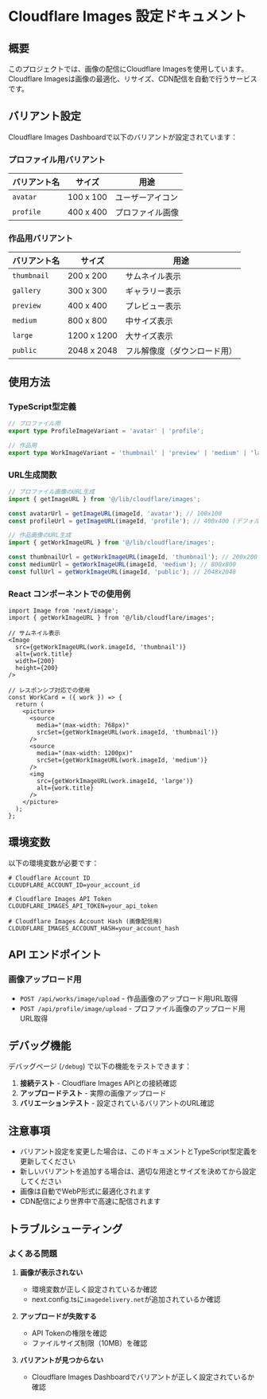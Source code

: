 # Cloudflare Images 設定ドキュメント

## 概要

このプロジェクトでは、画像の配信にCloudflare Imagesを使用しています。Cloudflare Imagesは画像の最適化、リサイズ、CDN配信を自動で行うサービスです。

## バリアント設定

Cloudflare Images Dashboardで以下のバリアントが設定されています：

### プロファイル用バリアント

| バリアント名 | サイズ | 用途 |
|-------------|-------|------|
| `avatar` | 100 x 100 | ユーザーアイコン |
| `profile` | 400 x 400 | プロファイル画像 |

### 作品用バリアント

| バリアント名 | サイズ | 用途 |
|-------------|-------|------|
| `thumbnail` | 200 x 200 | サムネイル表示 |
| `gallery` | 300 x 300 | ギャラリー表示 |
| `preview` | 400 x 400 | プレビュー表示 |
| `medium` | 800 x 800 | 中サイズ表示 |
| `large` | 1200 x 1200 | 大サイズ表示 |
| `public` | 2048 x 2048 | フル解像度（ダウンロード用） |

## 使用方法

### TypeScript型定義

```typescript
// プロファイル用
export type ProfileImageVariant = 'avatar' | 'profile';

// 作品用
export type WorkImageVariant = 'thumbnail' | 'preview' | 'medium' | 'large' | 'gallery' | 'public';
```

### URL生成関数

```typescript
// プロファイル画像のURL生成
import { getImageURL } from '@/lib/cloudflare/images';

const avatarUrl = getImageURL(imageId, 'avatar'); // 100x100
const profileUrl = getImageURL(imageId, 'profile'); // 400x400 (デフォルト)

// 作品画像のURL生成
import { getWorkImageURL } from '@/lib/cloudflare/images';

const thumbnailUrl = getWorkImageURL(imageId, 'thumbnail'); // 200x200 (デフォルト)
const mediumUrl = getWorkImageURL(imageId, 'medium'); // 800x800
const fullUrl = getWorkImageURL(imageId, 'public'); // 2048x2048
```

### React コンポーネントでの使用例

```tsx
import Image from 'next/image';
import { getWorkImageURL } from '@/lib/cloudflare/images';

// サムネイル表示
<Image
  src={getWorkImageURL(work.imageId, 'thumbnail')}
  alt={work.title}
  width={200}
  height={200}
/>

// レスポンシブ対応での使用
const WorkCard = ({ work }) => {
  return (
    <picture>
      <source 
        media="(max-width: 768px)" 
        srcSet={getWorkImageURL(work.imageId, 'thumbnail')} 
      />
      <source 
        media="(max-width: 1200px)" 
        srcSet={getWorkImageURL(work.imageId, 'medium')} 
      />
      <img 
        src={getWorkImageURL(work.imageId, 'large')} 
        alt={work.title} 
      />
    </picture>
  );
};
```

## 環境変数

以下の環境変数が必要です：

```env
# Cloudflare Account ID
CLOUDFLARE_ACCOUNT_ID=your_account_id

# Cloudflare Images API Token
CLOUDFLARE_IMAGES_API_TOKEN=your_api_token

# Cloudflare Images Account Hash (画像配信用)
CLOUDFLARE_IMAGES_ACCOUNT_HASH=your_account_hash
```

## API エンドポイント

### 画像アップロード用

- `POST /api/works/image/upload` - 作品画像のアップロード用URL取得
- `POST /api/profile/image/upload` - プロファイル画像のアップロード用URL取得

## デバッグ機能

デバッグページ (`/debug`) で以下の機能をテストできます：

1. **接続テスト** - Cloudflare Images APIとの接続確認
2. **アップロードテスト** - 実際の画像アップロード
3. **バリエーションテスト** - 設定されているバリアントのURL確認

## 注意事項

- バリアント設定を変更した場合は、このドキュメントとTypeScript型定義を更新してください
- 新しいバリアントを追加する場合は、適切な用途とサイズを決めてから設定してください
- 画像は自動でWebP形式に最適化されます
- CDN配信により世界中で高速に配信されます

## トラブルシューティング

### よくある問題

1. **画像が表示されない**
   - 環境変数が正しく設定されているか確認
   - next.config.tsに`imagedelivery.net`が追加されているか確認

2. **アップロードが失敗する**
   - API Tokenの権限を確認
   - ファイルサイズ制限（10MB）を確認

3. **バリアントが見つからない**
   - Cloudflare Images Dashboardでバリアントが正しく設定されているか確認